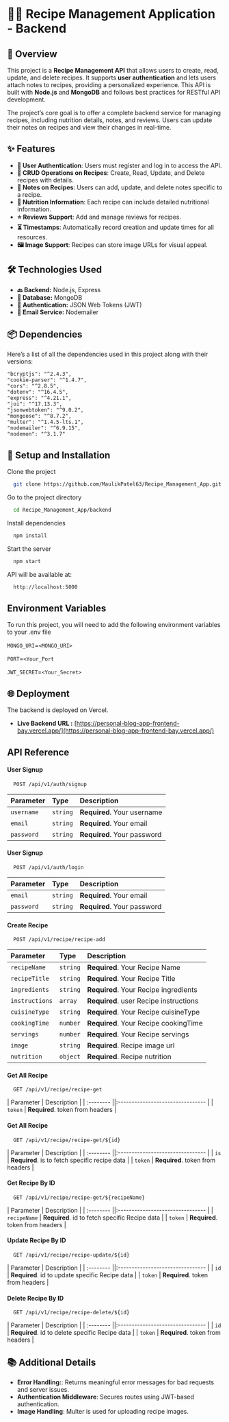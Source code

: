 
# 🥣🍲 Recipe Management Application - Backend

## 🌟 Overview

This project is a **Recipe Management API** that allows users to create, read, update, and delete recipes. It supports **user authentication** and lets users attach notes to recipes, providing a personalized experience. This API is built with **Node.js** and **MongoDB** and follows best practices for RESTful API development.

The project’s core goal is to offer a complete backend service for managing recipes, including nutrition details, notes, and reviews. Users can update their notes on recipes and view their changes in real-time.






## ✨ Features

- **🔐 User Authentication**: Users must register and log in to access the API.
- **📖 CRUD Operations on Recipes**: Create, Read, Update, and Delete recipes with details.
- **📝 Notes on Recipes**: Users can add, update, and delete notes specific to a recipe.
- **🥗 Nutrition Information**: Each recipe can include detailed nutritional information.
- **⭐ Reviews Support**: Add and manage reviews for recipes.
- **⏳ Timestamps**: Automatically record creation and update times for all resources.
- **🖼️ Image Support**: Recipes can store image URLs for visual appeal.

## 🛠️ Technologies Used

- **🔙 Backend:** Node.js, Express
- **💾 Database:** MongoDB
- **🔑 Authentication:** JSON Web Tokens (JWT)
- **📧 Email Service:** Nodemailer

## 📦 Dependencies

Here’s a list of all the dependencies used in this project along with their versions:

```bash{
"bcryptjs": "^2.4.3",
"cookie-parser": "^1.4.7",
"cors": "^2.8.5",
"dotenv": "^16.4.5",
"express": "^4.21.1",
"joi": "^17.13.3",
"jsonwebtoken": "^9.0.2",
"mongoose": "^8.7.2",
"multer": "^1.4.5-lts.1",
"nodemailer": "^6.9.15",
"nodemon": "^3.1.7"
  ```


## 🚀 Setup and Installation

Clone the project

```bash
  git clone https://github.com/MaulikPatel63/Recipe_Management_App.git
```

Go to the project directory

```bash
  cd Recipe_Management_App/backend
```

Install dependencies

```bash
  npm install
```

Start the server

```bash
  npm start
```

API will be available at:

```bash
  http://localhost:5000
```


## Environment Variables

To run this project, you will need to add the following environment variables to your .env file

`MONGO_URI`=`<MONGO_URI>`

`PORT`=`<Your_Port`

`JWT_SECRET`=`<Your_Secret>`


## 🌐 Deployment

The backend is deployed on Vercel.

- **Live Backend URL :** [https://personal-blog-app-frontend-bay.vercel.app/](https://personal-blog-app-frontend-bay.vercel.app/)


## API Reference

#### User Signup

```http
  POST /api/v1/auth/signup
```

| Parameter | Type     | Description                |
| :-------- | :------- | :------------------------- |
| `username` | `string` | **Required**. Your username |
| `email` | `string` | **Required**. Your email |
| `password` | `string` | **Required**. Your password |

#### User Signup

```http
  POST /api/v1/auth/login
```

| Parameter | Type     | Description                |
| :-------- | :------- | :------------------------- |
| `email` | `string` | **Required**. Your email |
| `password` | `string` | **Required**. Your password |

#### Create Recipe

```http
  POST /api/v1/recipe/recipe-add
```

| Parameter | Type     | Description                |
| :-------- | :------- | :------------------------- |
| `recipeName` | `string` | **Required**. Your Recipe Name |
| `recipeTitle` | `string` | **Required**. Your Recipe Title |
| `ingredients` | `string` | **Required**. Your Recipe ingredients |
| `instructions` | `array` | **Required**. user Recipe instructions |
| `cuisineType` | `string` | **Required**. Your Recipe cuisineType |
| `cookingTime` | `number` | **Required**. Your Recipe cookingTime|
| `servings` | `number` | **Required**. Your Recipe servings |
| `image` | `string` | **Required**. Recipe image url |
| `nutrition` | `object` | **Required**. Recipe nutrition |

#### Get All Recipe

```http
  GET /api/v1/recipe/recipe-get
```

| Parameter | Description |
| :-------- ||:-------------------------------- |
| `token` | **Required**. token from headers  |

#### Get All Recipe

```http
  GET /api/v1/recipe/recipe-get/${id}
```

| Parameter | Description |
| :-------- ||:-------------------------------- |
| `is` | **Required**. is to fetch specific recipe data |
| `token` | **Required**. token from headers  |

#### Get Recipe By ID

```http
  GET /api/v1/recipe/recipe-get/${recipeName}
```

| Parameter | Description |
| :-------- ||:-------------------------------- |
| `recipeName` | **Required**. id to fetch specific Recipe data |
| `token` | **Required**. token from headers  |


#### Update Recipe By ID

```http
  GET /api/v1/recipe/recipe-update/${id}
```

| Parameter | Description |
| :-------- ||:-------------------------------- |
| `id` | **Required**. id to update specific Recipe data |
| `token` | **Required**. token from headers  |


#### Delete Recipe By ID

```http
  GET /api/v1/recipe/recipe-delete/${id}
```

| Parameter | Description |
| :-------- ||:-------------------------------- |
| `id` | **Required**. id to delete specific Recipe data |
| `token` | **Required**. token from headers  |


## 📚 Additional Details

- **Error Handling:**: Returns meaningful error messages for bad requests and server issues.
- **Authentication Middleware**: Secures routes using JWT-based authentication.
- **Image Handling**: Multer is used for uploading recipe images.
